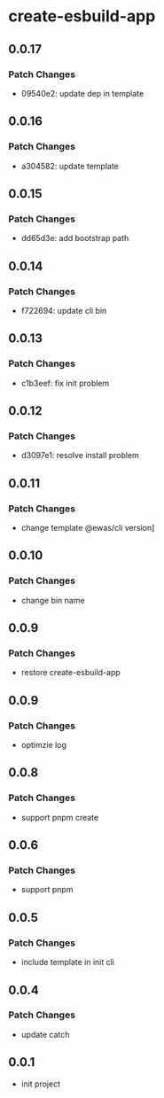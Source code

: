 # create-esbuild-app

## 0.0.17

### Patch Changes

- 09540e2: update dep in template

## 0.0.16

### Patch Changes

- a304582: update template

## 0.0.15

### Patch Changes

- dd65d3e: add bootstrap path

## 0.0.14

### Patch Changes

- f722694: update cli bin

## 0.0.13

### Patch Changes

- c1b3eef: fix init problem

## 0.0.12

### Patch Changes

- d3097e1: resolve install problem

## 0.0.11

### Patch Changes

- change template @ewas/cli version]

## 0.0.10

### Patch Changes

- change bin name

## 0.0.9

### Patch Changes

- restore create-esbuild-app

## 0.0.9

### Patch Changes

- optimzie log

## 0.0.8

### Patch Changes

- support pnpm create

## 0.0.6

### Patch Changes

- support pnpm

## 0.0.5

### Patch Changes

- include template in init cli

## 0.0.4

### Patch Changes

- update catch

## 0.0.1

- init project
